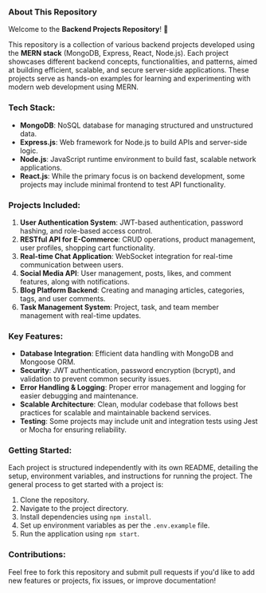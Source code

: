 ### About This Repository

Welcome to the **Backend Projects Repository**! 🚀

This repository is a collection of various backend projects developed using the **MERN stack** (MongoDB, Express, React, Node.js). Each project showcases different backend concepts, functionalities, and patterns, aimed at building efficient, scalable, and secure server-side applications. These projects serve as hands-on examples for learning and experimenting with modern web development using MERN.

### Tech Stack:
- **MongoDB**: NoSQL database for managing structured and unstructured data.
- **Express.js**: Web framework for Node.js to build APIs and server-side logic.
- **Node.js**: JavaScript runtime environment to build fast, scalable network applications.
- **React.js**: While the primary focus is on backend development, some projects may include minimal frontend to test API functionality.

### Projects Included:
1. **User Authentication System**: JWT-based authentication, password hashing, and role-based access control.
2. **RESTful API for E-Commerce**: CRUD operations, product management, user profiles, shopping cart functionality.
3. **Real-time Chat Application**: WebSocket integration for real-time communication between users.
4. **Social Media API**: User management, posts, likes, and comment features, along with notifications.
5. **Blog Platform Backend**: Creating and managing articles, categories, tags, and user comments.
6. **Task Management System**: Project, task, and team member management with real-time updates.
   
### Key Features:
- **Database Integration**: Efficient data handling with MongoDB and Mongoose ORM.
- **Security**: JWT authentication, password encryption (bcrypt), and validation to prevent common security issues.
- **Error Handling & Logging**: Proper error management and logging for easier debugging and maintenance.
- **Scalable Architecture**: Clean, modular codebase that follows best practices for scalable and maintainable backend services.
- **Testing**: Some projects may include unit and integration tests using Jest or Mocha for ensuring reliability.

### Getting Started:
Each project is structured independently with its own README, detailing the setup, environment variables, and instructions for running the project. The general process to get started with a project is:

1. Clone the repository.
2. Navigate to the project directory.
3. Install dependencies using `npm install`.
4. Set up environment variables as per the `.env.example` file.
5. Run the application using `npm start`.

### Contributions:
Feel free to fork this repository and submit pull requests if you'd like to add new features or projects, fix issues, or improve documentation!
